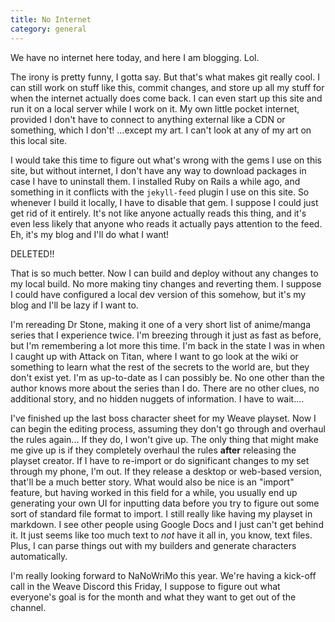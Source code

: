 ```yaml
---
title: No Internet
category: general
---
```

We have no internet here today, and here I am blogging. Lol.

The irony is pretty funny, I gotta say. But that's what makes git really cool. I can still work on stuff like this, commit changes, and store up all my stuff for when the internet actually does come back. I can even start up this site and run it on a local server while I work on it. My own little pocket internet, provided I don't have to connect to anything external like a CDN or something, which I don't! ...except my art. I can't look at any of my art on this local site.

I would take this time to figure out what's wrong with the gems I use on this site, but without internet, I don't have any way to download packages in case I have to uninstall them. I installed Ruby on Rails a while ago, and something in it conflicts with the `jekyll-feed` plugin I use on this site. So whenever I build it locally, I have to disable that gem. I suppose I could just get rid of it entirely. It's not like anyone actually reads this thing, and it's even less likely that anyone who reads it actually pays attention to the feed. Eh, it's my blog and I'll do what I want!

DELETED!!

That is so much better. Now I can build and deploy without any changes to my local build. No more making tiny changes and reverting them. I suppose I could have configured a local dev version of this somehow, but it's my blog and I'll be lazy if I want to.

I'm rereading Dr Stone, making it one of a very short list of anime/manga series that I experience twice. I'm breezing through it just as fast as before, but I'm remembering a lot more this time. I'm back in the state I was in when I caught up with Attack on Titan, where I want to go look at the wiki or something to learn what the rest of the secrets to the world are, but they don't exist yet. I'm as up-to-date as I can possibly be. No one other than the author knows more about the series than I do. There are no other clues, no additional story, and no hidden nuggets of information. I have to wait....

I've finished up the last boss character sheet for my Weave playset. Now I can begin the editing process, assuming they don't go through and overhaul the rules again... If they do, I won't give up. The only thing that might make me give up is if they completely overhaul the rules **after** releasing the playset creator. If I have to re-import or do significant changes to my set through my phone, I'm out. If they release a desktop or web-based version, that'll be a much better story. What would also be nice is an "import" feature, but having worked in this field for a while, you usually end up generating your own UI for inputting data before you try to figure out some sort of standard file format to import. I still really like having my playset in markdown. I see other people using Google Docs and I just can't get behind it. It just seems like too much text to *not* have it all in, you know, text files. Plus, I can parse things out with my builders and generate characters automatically.

I'm really looking forward to NaNoWriMo this year. We're having a kick-off call in the Weave Discord this Friday, I suppose to figure out what everyone's goal is for the month and what they want to get out of the channel.
